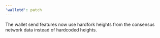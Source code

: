 ```yaml
---
'walletd': patch
---
```


The wallet send features now use hardfork heights from the consensus network data instead of hardcoded heights.
